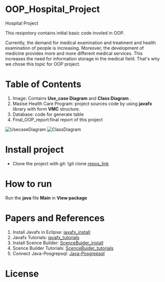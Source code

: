# OOP_Hospital_Project
Hospital Project

This resipotory contains initial basic code involed in OOP. 

Currently, the demand for medical examination and treatment and health examination of people is increasing. Moreover, the development of medicine provides more and more different medical services. This increases the need for information storage in the medical field. That's why we chose this topic for OOP project.

# Table of Contents
1. Image: Contains __Use_case Diagram__ and __Class Diagram__ .
2. Masise Health Care Program: project sources code by using __javafx__ library with form __VMC__ structure.
3. Database: code for generate table
4. Final_OOP_report:final report of this project

![UsecaseDiagram](https://dochub.com/daomanhkaiyako/jo3xELpR3Qna5m8VJBa7nr/screenshot-from-2021-06-24-11-55-47-png)
![ClassDiagram](https://dochub.com/daomanhkaiyako/7vA0q9lw2mp4LnGVPDNOxd/screenshot-from-2021-06-24-11-57-19-png)

# Install project
* Clone the project with git: !git clone [repos_link]

[repos_link]: https://github.com/daoducmanh194/OOP_Hospotal_Project.git

# How to run
Run the __java__ file __Main__  in __View package__ 

# Papers and References
1. Install Javafx in Eclipse: [javafx_install]
2. Javafx Tutorials: [javafx_tutorials]
3. Install Scence Builder: [ScenceBuider_install]
4. Scence Builder Tutorials: [ScenceBuider_tutorials]
5. Connect Java-Posgrepsql: [Java-Posgrepsql]


[javafx_install]: https://www.youtube.com/watch?v=bC4XB6JAaoU
[javafx_tutorials]: https://www.youtube.com/playlist?list=PL6gx4Cwl9DGBzfXLWLSYVy8EbTdpGbUIG
[ScenceBuider_install]: https://www.youtube.com/watch?v=L3_auGgpw24
[ScenceBuider_tutorials]: https://www.youtube.com/watch?v=zvgWgpGZVKc&t=69s
[Java-Posgrepsql]: https://www.youtube.com/watch?v=OLmAZmBSwMo


# License


